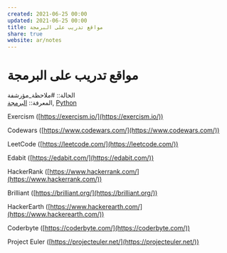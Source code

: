 ```yaml
---  
created: 2021-06-25 00:00  
updated: 2021-06-25 00:00  
title: مواقع تدريب على البرمجة  
share: true  
website: ar/notes  
---  
```

  
# مواقع تدريب على البرمجة  
  
الحالة:: #ملاحظة_مؤرشفة  
المعرفة:: [البرمجة](%D8%A7%D9%84%D8%A8%D8%B1%D9%85%D8%AC%D8%A9), [Python](Python)  
  
Exercism ([https://exercism.io/](https://exercism.io/))  
  
Codewars ([https://www.codewars.com/](https://www.codewars.com/))  
  
LeetCode ([https://leetcode.com/](https://leetcode.com/))  
  
Edabit ([https://edabit.com/](https://edabit.com/))  
  
HackerRank ([https://www.hackerrank.com/](https://www.hackerrank.com/))  
  
Brilliant ([https://brilliant.org/](https://brilliant.org/))  
  
HackerEarth ([https://www.hackerearth.com/](https://www.hackerearth.com/))  
  
Coderbyte ([https://coderbyte.com/](https://coderbyte.com/))  
  
Project Euler ([https://projecteuler.net/](https://projecteuler.net/))  
